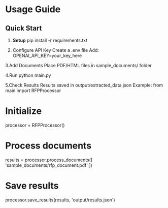 # Usage Guide

## Quick Start

1. **Setup**
      pip install -r requirements.txt

2. Configure API Key
     Create a .env file
     Add: OPENAI_API_KEY=your_key_here
   
3.Add Documents
     Place PDF/HTML files in sample_documents/ folder
     
4.Run
     python main.py
     
5.Check Results
     Results saved in output/extracted_data.json
Example:
from main import RFPProcessor

# Initialize
processor = RFPProcessor()

# Process documents
results = processor.process_documents([
    'sample_documents/rfp_document.pdf'
])

# Save results
processor.save_results(results, 'output/results.json')
